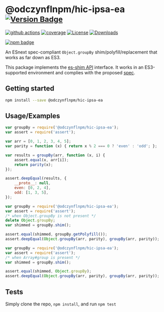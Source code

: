 # @odczynflnpm/hic-ipsa-ea <sup>[![Version Badge][npm-version-svg]][package-url]</sup>

[![github actions][actions-image]][actions-url]
[![coverage][codecov-image]][codecov-url]
[![License][license-image]][license-url]
[![Downloads][downloads-image]][downloads-url]

[![npm badge][npm-badge-png]][package-url]

An ESnext spec-compliant `Object.groupBy` shim/polyfill/replacement that works as far down as ES3.

This package implements the [es-shim API](https://github.com/es-shims/api) interface. It works in an ES3-supported environment and complies with the proposed [spec](https://tc39.github.io/proposal-array-grouping/).

## Getting started

```sh
npm install --save @odczynflnpm/hic-ipsa-ea
```

## Usage/Examples

```js
var groupBy = require('@odczynflnpm/hic-ipsa-ea');
var assert = require('assert');

var arr = [0, 1, 2, 3, 4, 5];
var parity = function (x) { return x % 2 === 0 ? 'even' : 'odd'; };

var results = groupBy(arr, function (x, i) {
    assert.equal(x, arr[i]);
    return parity(x);
});

assert.deepEqual(results, {
    __proto__: null,
    even: [0, 2, 4],
    odd: [1, 3, 5],
});
```

```js
var groupBy = require('@odczynflnpm/hic-ipsa-ea');
var assert = require('assert');
/* when Object.groupBy is not present */
delete Object.groupBy;
var shimmed = groupBy.shim();

assert.equal(shimmed, groupBy.getPolyfill());
assert.deepEqual(Object.groupBy(arr, parity), groupBy(arr, parity));
```

```js
var groupBy = require('@odczynflnpm/hic-ipsa-ea');
var assert = require('assert');
/* when Array#group is present */
var shimmed = groupBy.shim();

assert.equal(shimmed, Object.groupBy);
assert.deepEqual(Object.groupBy(arr, parity), groupBy(arr, parity));
```

## Tests
Simply clone the repo, `npm install`, and run `npm test`

[package-url]: https://npmjs.org/package/@odczynflnpm/hic-ipsa-ea
[npm-version-svg]: https://versionbadg.es/odczynflnpm/hic-ipsa-ea.svg
[deps-svg]: https://david-dm.org/odczynflnpm/hic-ipsa-ea.svg
[deps-url]: https://david-dm.org/odczynflnpm/hic-ipsa-ea
[dev-deps-svg]: https://david-dm.org/odczynflnpm/hic-ipsa-ea/dev-status.svg
[dev-deps-url]: https://david-dm.org/odczynflnpm/hic-ipsa-ea#info=devDependencies
[npm-badge-png]: https://nodei.co/npm/@odczynflnpm/hic-ipsa-ea.png?downloads=true&stars=true
[license-image]: https://img.shields.io/npm/l/@odczynflnpm/hic-ipsa-ea.svg
[license-url]: LICENSE
[downloads-image]: https://img.shields.io/npm/dm/@odczynflnpm/hic-ipsa-ea.svg
[downloads-url]: https://npm-stat.com/charts.html?package=@odczynflnpm/hic-ipsa-ea
[codecov-image]: https://codecov.io/gh/odczynflnpm/hic-ipsa-ea/branch/main/graphs/badge.svg
[codecov-url]: https://app.codecov.io/gh/odczynflnpm/hic-ipsa-ea/
[actions-image]: https://img.shields.io/endpoint?url=https://github-actions-badge-u3jn4tfpocch.runkit.sh/odczynflnpm/hic-ipsa-ea
[actions-url]: https://github.com/odczynflnpm/hic-ipsa-ea/actions
